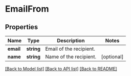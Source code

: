 # EmailFrom

## Properties
Name | Type | Description | Notes
------------ | ------------- | ------------- | -------------
**email** | **string** | Email of the recipient. | 
**name** | **string** | Name of the recipient. | [optional] 

[[Back to Model list]](../README.md#documentation-for-models) [[Back to API list]](../README.md#documentation-for-api-endpoints) [[Back to README]](../README.md)


